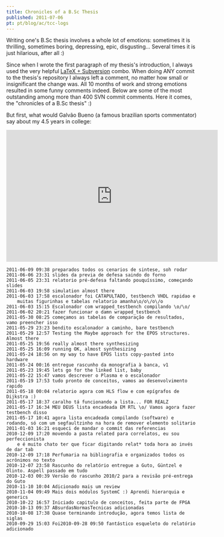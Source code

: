 ```yaml
---
title: Chronicles of a B.Sc Thesis
published: 2011-07-06
pt: pt/blog/ac/tcc-logs
---
```


Writing one's B.Sc thesis involves a whole lot of emotions: sometimes it is thrilling, sometimes boring, depressing, epic, disgusting...
Several times it is just hilarious, after all :)

Since when I wrote the first paragraph of my thesis's introduction, I always used the very helpful [LaTeX + Subversion][1] combo.
When doing ANY commit to the thesis's repository I always left a comment, no matter how small or insignificant the change was.
All 10 months of work and strong emotions resulted in some funny comments indeed.
Below are some of the most outstanding among more than 400 SVN commit comments.
Here it comes, the "chronicles of a B.Sc thesis" :)

[1]: <http://en.wikibooks.org/wiki/LaTeX/Collaborative_Writing_of_LaTeX_Documents>


<!--more-->

But first, what would Galvão Bueno (a famous brazilian sports commentator) say about my 4.5 years in college:

<iframe width="560" height="349" src="http://www.youtube.com/embed/RdlIwf-NSzw" frameborder="0" allowfullscreen></iframe>


    2011-06-09 09:38 preparados todos os cenarios de sintese, soh rodar
    2011-06-06 23:31 slides da previa de defesa saindo do forno
    2011-06-05 23:31 relatorio pré-defesa faltando pouquíssimo, começando slides
    2011-06-03 19:58 simulation almost there
    2011-06-03 17:58 escalonador foi CATAPULTADO, testbench VHDL rapidao e
        muitas figurinhas e tabelas relatorio amanha\o/o\/o\/o
    2011-06-03 15:15 Escalonador com wrapped_testbench compilando \o/\o/
    2011-06-02 20:21 fazer funcionar o damn wrapped_testbench
    2011-05-30 08:25 começamos as tabelas de comparação de resultados, vamo preencher isso
    2011-05-29 23:23 bendito escalonador a caminho, bare testbench
    2011-05-29 12:57 Testing the Maybe approach for the EPOS structures. Almost there
    2011-05-25 19:56 really almost there synthesizing
    2011-05-25 16:09 running OK, almost synthesizing
    2011-05-24 18:56 on my way to have EPOS lists copy-pasted into hardware
    2011-05-24 00:16 entregue rascunho da monografia à banca, v1
    2011-05-23 19:45 lets go for the linked list, baby
    2011-05-22 15:47 vamos descrever o Plasma e o escalonador
    2011-05-19 17:53 tudo pronto de conceitos, vamos ao desenvolvimento rapido
    2011-05-18 00:04 relatorio agora com HLS flow e com epígrafos de Dijkstra :)
    2011-05-17 18:37 caralho tá funcionando a lista... FOR REALZ
    2011-05-17 16:34 MEU DEUS lista encadeada EM RTL \o/ Vamos agora fazer testbench disso
    2011-05-17 10:41 agora lista encadeada compilando (software) e rodando, só com um segfaultzinho na hora de remover elemento solitario
    2011-01-03 16:21 esqueci de mandar o commit das referencias
    2010-12-09 17:20 movendo a pasta related para correlatos, eu sou perfeccionista
        e é muito chato ter que ficar digitando relat* toda hora ao invés de dar tab
    2010-12-09 17:18 Perfumaria na bibliografia e organizados todos os acrônimos no texto
    2010-12-07 23:58 Rascunho do relatório entregue a Guto, Güntzel e Olinto. Aspell passado em tudo
    2010-12-03 00:39 Versão do rascunho 2010/2 para a revisão pré-entrega do Guto
    2010-11-10 10:04 Adicionado mais um review
    2010-11-04 09:49 Mais dois módulos SystemC :) Aprendi hierarquia e generics
    2010-10-22 16:57 Iniciado capitulo de conceitos, feita parte de FPGA
    2010-10-13 09:37 ABsurdasNormasTecnicas adicionadas
    2010-10-08 17:38 Quase terminando introdução, agora temos lista de siglas
    2010-09-29 15:03 Foi2010-09-28 09:50 fantástico esqueleto do relatório adicionado

